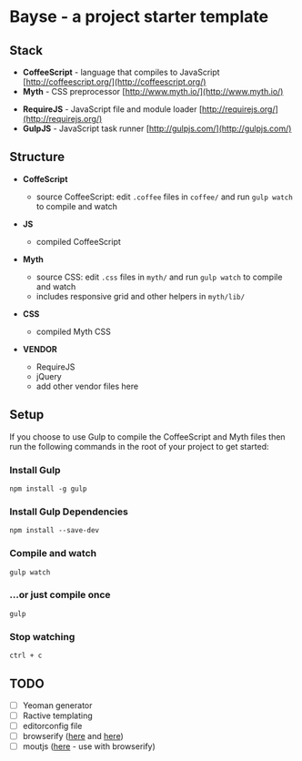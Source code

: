 # Bayse - a project starter template

## Stack

- **CoffeeScript** - language that compiles to JavaScript [http://coffeescript.org/](http://coffeescript.org/)
- **Myth** - CSS preprocessor [http://www.myth.io/](http://www.myth.io/)
<!-- - **RactiveJS** - template-driven UI library [http://www.ractivejs.org/](http://www.ractivejs.org/) -->
- **RequireJS** - JavaScript file and module loader [http://requirejs.org/](http://requirejs.org/)
- **GulpJS** - JavaScript task runner [http://gulpjs.com/](http://gulpjs.com/)

## Structure

- **CoffeScript**
    - source CoffeeScript: edit `.coffee` files in `coffee/` and run `gulp watch` to compile and watch

- **JS**
    - compiled CoffeeScript

- **Myth**
    - source CSS: edit `.css` files in `myth/` and run `gulp watch` to compile and watch
    - includes responsive grid and other helpers in `myth/lib/`

- **CSS**
	- compiled Myth CSS

- **VENDOR**
    - RequireJS
    - jQuery
    - add other vendor files here

## Setup

If you choose to use Gulp to compile the CoffeeScript and Myth files then run the following commands in the root of your project to get started:

### Install Gulp

`npm install -g gulp`

### Install Gulp Dependencies

`npm install --save-dev`

### Compile and watch

`gulp watch`

### ...or just compile once

`gulp`

### Stop watching

`ctrl + c`

## TODO

- [ ] Yeoman generator
- [ ] Ractive templating
- [ ] editorconfig file
- [ ] browserify ([here](http://viget.com/extend/gulp-browserify-starter-faq) and [here](http://browserify.org/))
- [ ] moutjs ([here](http://moutjs.com/) - use with browserify)